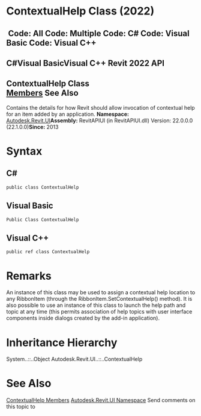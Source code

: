 # ContextualHelp Class (2022)

﻿
 Code: All Code: Multiple Code: C# Code: Visual Basic Code: Visual C++   
---  
C#Visual BasicVisual C++
Revit 2022 API  
---  
ContextualHelp Class  
[Members](cf34e012-61a0-a845-bf18-07ab6591dea3.md "ContextualHelp Members") See Also  
---  
Contains the details for how Revit should allow invocation of contextual help for an item added by an application.
**Namespace:** [Autodesk.Revit.UI](e86fd90a-8957-02a6-da7f-ced248966e3e.md "Autodesk.Revit.UI Namespace")**Assembly:** RevitAPIUI (in RevitAPIUI.dll) Version: 22.0.0.0 (22.1.0.0)**Since:** 2013
# Syntax
C#  
---  
```text
public class ContextualHelp
```
  
Visual Basic  
---  
```text
Public Class ContextualHelp
```
  
Visual C++  
---  
```text
public ref class ContextualHelp
```
  
# Remarks
An instance of this class may be used to assign a contextual help location to any RibbonItem (through the RibbonItem.SetContextualHelp() method). It is also possible to use an instance of this class to launch the help path and topic at any time (this permits association of help topics with user interface components inside dialogs created by the add-in application). 
# Inheritance Hierarchy
System..::..Object Autodesk.Revit.UI..::..ContextualHelp
# See Also
[ContextualHelp Members](cf34e012-61a0-a845-bf18-07ab6591dea3.md "ContextualHelp Members")
[Autodesk.Revit.UI Namespace](e86fd90a-8957-02a6-da7f-ced248966e3e.md "Autodesk.Revit.UI Namespace")
Send comments on this topic to 